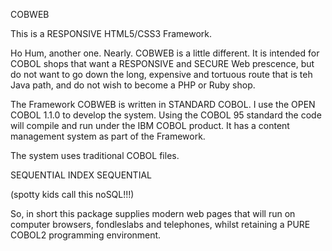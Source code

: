 COBWEB

This is a RESPONSIVE HTML5/CSS3 Framework.

Ho Hum, another one.  Nearly.  COBWEB is a little different.  It is intended for COBOL shops that want a RESPONSIVE and SECURE Web prescence, but do not want to go down the long, expensive and tortuous route that is teh Java path, and do not wish to become a PHP or Ruby shop.

The Framework COBWEB is written in STANDARD COBOL.  I use the OPEN COBOL 1.1.0 to develop the system.  Using the COBOL 95 standard the code will compile and run under the IBM COBOL product.  It has a content management system as part of the Framework.

The system uses traditional COBOL files.

SEQUENTIAL
INDEX SEQUENTIAL

(spotty kids call this noSQL!!!)

So, in short this package supplies modern web pages that will run on computer browsers, fondleslabs and telephones, whilst retaining a PURE COBOL2 programming environment.


